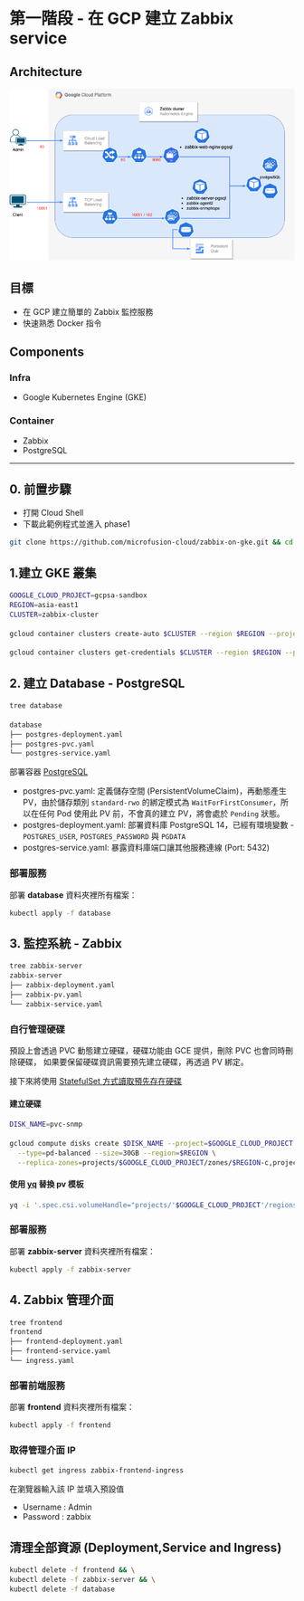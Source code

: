 # 第一階段 - 在 GCP 建立 Zabbix service

## Architecture
![image](https://github.com/microfusion-cloud/zabbix-on-gke/blob/main/assets/phase1.png)

## 目標
* 在 GCP 建立簡單的 Zabbix 監控服務
* 快速熟悉 Docker 指令

## Components

### Infra
* Google Kubernetes Engine (GKE)
### Container
* Zabbix
* PostgreSQL 


---

## 0. 前置步驟
- 打開 Cloud Shell
- 下載此範例程式並進入 phase1

```bash
git clone https://github.com/microfusion-cloud/zabbix-on-gke.git && cd zabbix-on-gke/phase1
```

## 1.建立 GKE 叢集

```bash
GOOGLE_CLOUD_PROJECT=gcpsa-sandbox
REGION=asia-east1
CLUSTER=zabbix-cluster

gcloud container clusters create-auto $CLUSTER --region $REGION --project $GOOGLE_CLOUD_PROJECT

gcloud container clusters get-credentials $CLUSTER --region $REGION --project $GOOGLE_CLOUD_PROJECT

```

## 2. 建立 Database - PostgreSQL

```bash
tree database

database
├── postgres-deployment.yaml
├── postgres-pvc.yaml
└── postgres-service.yaml
```

部署容器 [PostgreSQL](https://hub.docker.com/_/postgres/) 

- postgres-pvc.yaml: 定義儲存空間 (PersistentVolumeClaim)，再動態產生 PV，由於儲存類別 `standard-rwo` 的綁定模式為 `WaitForFirstConsumer`，所以在任何 Pod 使用此 PV 前，不會真的建立 PV，將會處於 `Pending` 狀態。
- postgres-deployment.yaml: 部署資料庫 PostgreSQL 14，已經有環境變數 - `POSTGRES_USER`, `POSTGRES_PASSWORD` 與 `PGDATA`
- postgres-service.yaml: 暴露資料庫端口讓其他服務連線 (Port: 5432)

### 部署服務
部署 **database** 資料夾裡所有檔案：
```bash
kubectl apply -f database
```

## 3. 監控系統 - Zabbix 

```bash
tree zabbix-server 
zabbix-server
├── zabbix-deployment.yaml
├── zabbix-pv.yaml
└── zabbix-service.yaml
```

### 自行管理硬碟

預設上會透過 PVC 動態建立硬碟，硬碟功能由 GCE 提供，刪除 PVC 也會同時刪除硬碟，
如果要保留硬碟資訊需要預先建立硬碟，再透過 PV 綁定。

接下來將使用 [StatefulSet 方式讀取預先存在硬碟](https://cloud.google.com/kubernetes-engine/docs/how-to/persistent-volumes/preexisting-pd#pv_to_statefulset)

#### 建立硬碟
```bash
DISK_NAME=pvc-snmp

gcloud compute disks create $DISK_NAME --project=$GOOGLE_CLOUD_PROJECT \
  --type=pd-balanced --size=30GB --region=$REGION \
  --replica-zones=projects/$GOOGLE_CLOUD_PROJECT/zones/$REGION-c,projects/$GOOGLE_CLOUD_PROJECT/zones/$REGION-b
```

#### 使用 [yq](https://github.com/mikefarah/yq) 替換 pv 模板

```bash
yq -i '.spec.csi.volumeHandle="projects/'$GOOGLE_CLOUD_PROJECT'/regions/'$REGION'/disks/'$DISK_NAME'"' zabbix-server/zabbix-pv.yaml

```

### 部署服務
部署 **zabbix-server** 資料夾裡所有檔案：
```bash
kubectl apply -f zabbix-server
```

## 4. Zabbix 管理介面

```bash
tree frontend 
frontend
├── frontend-deployment.yaml
├── frontend-service.yaml
└── ingress.yaml
```

### 部署前端服務 

部署 **frontend** 資料夾裡所有檔案：

```bash
kubectl apply -f frontend
```

### 取得管理介面 IP
```bash
kubectl get ingress zabbix-frontend-ingress
```

在瀏覽器輸入該 IP 並填入預設值
- Username : Admin
- Password : zabbix

## 清理全部資源 (Deployment,Service and Ingress)
```bash
kubectl delete -f frontend && \
kubectl delete -f zabbix-server && \
kubectl delete -f database
```